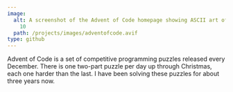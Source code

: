 ```yaml
---
image:
  alt: A screenshot of the Advent of Code homepage showing ASCII art of the number
    10
  path: /projects/images/adventofcode.avif
type: github
---
```

Advent of Code is a set of competitive programming puzzles released every
December. There is one two-part puzzle per day up through Christmas, each one
harder than the last. I have been solving these puzzles for about three years
now.
